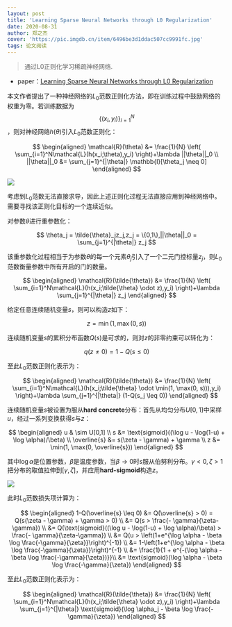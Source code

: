 ```yaml
---
layout: post
title: 'Learning Sparse Neural Networks through L0 Regularization'
date: 2020-08-31
author: 郑之杰
cover: 'https://pic.imgdb.cn/item/6496be3d1ddac507cc9991fc.jpg'
tags: 论文阅读
---
```


> 通过L0正则化学习稀疏神经网络.

- paper：[Learning Sparse Neural Networks through L0 Regularization](https://arxiv.org/abs/1712.01312)

本文作者提出了一种神经网络的$L_0$范数正则化方法，即在训练过程中鼓励网络的权重为零。若训练数据为$$\{(x_i,y_i)\}_{i=1}^N$$，则对神经网络$h(\theta)$引入$L_0$范数正则化：

$$
\begin{aligned}
\mathcal{R}(\theta) &= \frac{1}{N} \left( \sum_{i=1}^N\mathcal{L}(h(x_i;\theta),y_i) \right)+\lambda ||\theta||_0 \\
||\theta||_0 &= \sum_{j=1}^{|\theta|} \mathbb{I}[\theta_j \neq 0]
\end{aligned}
$$

![](https://pic.imgdb.cn/item/6496cba41ddac507ccacf050.jpg)

考虑到$L_0$范数无法直接求导，因此上述正则化过程无法直接应用到神经网络中。需要寻找该正则化目标的一个连续近似。

对参数$\theta$进行重参数化：

$$
\theta_j = \tilde{\theta}_jz_j,z_j = \{0,1\},||\theta||_0 = \sum_{j=1}^{|\theta|} z_j
$$

该重参数化过程相当于为参数$\theta$的每一个元素$\theta_j$引入了一个二元门控标量$z_j$，则$L_0$范数衡量参数中所有开启的门的数量。

$$
\begin{aligned}
\mathcal{R}(\tilde{\theta}) &= \frac{1}{N} \left( \sum_{i=1}^N\mathcal{L}(h(x_i;\tilde{\theta} \odot z),y_i) \right)+\lambda \sum_{j=1}^{|\theta|} z_j
\end{aligned}
$$

给定任意连续随机变量$s$，则可以构造$z$如下：

$$
z = \min(1, \max(0, s))
$$

连续随机变量$s$的累积分布函数$Q(s)$是可求的，则对$z$的非零约束可以转化为：

$$
q(z\neq 0) = 1-Q(s \leq 0)
$$

至此$L_0$范数正则化表示为：

$$
\begin{aligned}
\mathcal{R}(\tilde{\theta}) &= \frac{1}{N} \left( \sum_{i=1}^N\mathcal{L}(h(x_i;\tilde{\theta} \odot \min(1, \max(0, s))),y_i) \right)+\lambda \sum_{j=1}^{|\theta|} (1-Q(s_j \leq 0))
\end{aligned}
$$

连续随机变量$s$被设置为服从**hard concrete**分布：首先从均匀分布$U[0,1]$中采样$u$，经过一系列变换获得$s$与$z$：

$$
\begin{aligned}
u & \sim U[0,1] \\
s &= \text{sigmoid}((\log u - \log(1-u) + \log \alpha)/\beta) \\
\overline{s} &= s(\zeta - \gamma) + \gamma \\
z &= \min(1, \max(0, \overline{s}))
\end{aligned}
$$

其中$\log \alpha$是位置参数，$\beta$是温度参数，当$\beta \to 0$时$s$服从伯努利分布。$\gamma < 0, \zeta > 1$把分布的取值拉伸到$[\gamma,\zeta]$，并应用**hard-sigmoid**构造$z$。

![](https://pic.imgdb.cn/item/64bf84651ddac507cce638cc.jpg)

此时$L_0$范数损失项计算为：

$$
\begin{aligned}
1-Q(\overline{s} \leq 0) &= Q(\overline{s} > 0) = Q(s(\zeta - \gamma) + \gamma > 0) \\
&= Q(s > \frac{- \gamma}{\zeta-\gamma}) \\
&= Q(\text{sigmoid}((\log u - \log(1-u) + \log \alpha)/\beta)  > \frac{- \gamma}{\zeta-\gamma}) \\
&= Q(u > \left(1+e^{\log \alpha - \beta \log \frac{-\gamma}{\zeta}}\right)^{-1}) \\
&= 1-\left(1+e^{\log \alpha - \beta \log \frac{-\gamma}{\zeta}}\right)^{-1} \\
&= \frac{1}{1 + e^{-(\log \alpha - \beta \log \frac{-\gamma}{\zeta})}}\\
&= \text{sigmoid}(\log \alpha - \beta \log \frac{-\gamma}{\zeta})
\end{aligned}
$$

至此$L_0$范数正则化表示为：

$$
\begin{aligned}
\mathcal{R}(\tilde{\theta}) &= \frac{1}{N} \left( \sum_{i=1}^N\mathcal{L}(h(x_i;\tilde{\theta} \odot z),y_i) \right)+\lambda \sum_{j=1}^{|\theta|} \text{sigmoid}(\log \alpha_j - \beta \log \frac{-\gamma}{\zeta})
\end{aligned}
$$